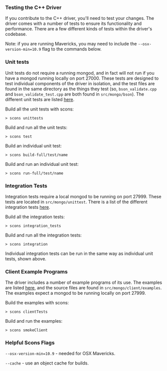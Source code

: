### Testing the C++ Driver

If you contribute to the C++ driver, you'll need to test your changes.  The driver comes with a number of tests to ensure its functionality and performance.  There are a few different kinds of tests within the driver's codebase.

Note: if you are running Mavericks, you may need to include the ```--osx-version-min=10.9``` flag to the commands below.

### Unit tests

Unit tests do not require a running mongod, and in fact will not run if you have a mongod running locally on port 27000.  These tests are designed to test individual components of the driver in isolation, and the test files are found in the same directory as the things they test (so, ```bson_validate.cpp``` and ```bson_validate_test.cpp``` are both found in ```src/mongo/bson```).  The different unit tests are listed [here](https://github.com/mongodb/mongo-cxx-driver/blob/legacy/src/mongo/SConscript#L36-L62).

Build all the unit tests with scons:

```
> scons unittests
```

Build and run all the unit tests:

```
> scons test
```

Build an individual unit test:

```
> scons build-full/test/name
```

Build and run an individual unit test:

```
> scons run-full/test/name
```

### Integration Tests

Integration tests require a local mongod to be running on port 27999.  These tests are located in ```src/mongo/unittest```.  There is a list of the different integration tests [here](https://github.com/mongodb/mongo-cxx-driver/blob/legacy/src/mongo/SConscript#L87-L93).

Build all the integration tests:

```
> scons integration_tests
```

Build and run all the integration tests:

```
> scons integration
```

Individual integration tests can be run in the same way as individual unit tests, shown above.

### Client Example Programs

The driver includes a number of example programs of its use.  The examples are listed [here](https://github.com/mongodb/mongo-cxx-driver/blob/legacy/src/SConscript.client#L158-L171), and the source files are found in ```src/mongo/client/examples```.  The examples expect a mongod to be running locally on port 27999.

Build the examples with scons:

```
> scons clientTests
```

Build and run the examples:

```
> scons smokeClient
```

### Helpful Scons Flags

```--osx-version-min=10.9``` - needed for OSX Mavericks.

```--cache``` - use an object cache for builds.

